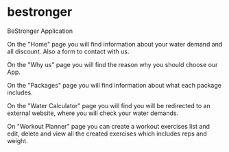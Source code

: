 # bestronger

BeStronger Application 

On the "Home" page you will find information about your water demand and all discount. Also a form to contact with us.

On the "Why us" page you will find the reason why you should choose our App. 

On the "Packages" page you will find information about what each package includes.

On the "Water Calculator" page you will find you will be redirected to an external website, where you will check your water demands.

On "Workout Planner" page you can create a workout exercises list and edit, delete and view all the created exercises which includes reps and weight.
